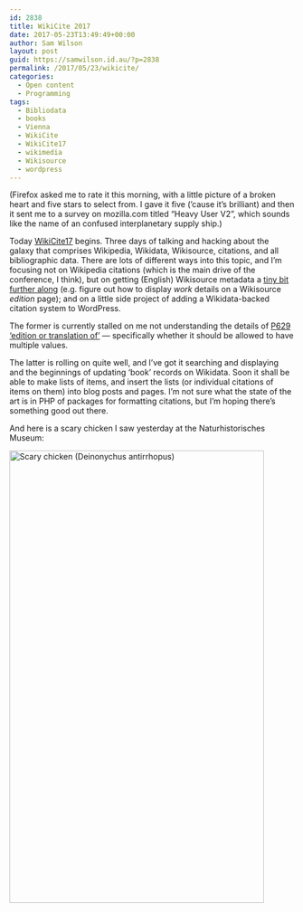 ```yaml
---
id: 2838
title: WikiCite 2017
date: 2017-05-23T13:49:49+00:00
author: Sam Wilson
layout: post
guid: https://samwilson.id.au/?p=2838
permalink: /2017/05/23/wikicite/
categories:
  - Open content
  - Programming
tags:
  - Bibliodata
  - books
  - Vienna
  - WikiCite
  - WikiCite17
  - wikimedia
  - Wikisource
  - wordpress
---
```

(Firefox asked me to rate it this morning, with a little picture of a broken heart and five stars to select from. I gave it five (’cause it’s brilliant) and then it sent me to a survey on mozilla.com titled “Heavy User V2”, which sounds like the name of an confused interplanetary supply ship.)

Today [WikiCite17](https://meta.wikimedia.org/wiki/WikiCite_2017) begins. Three days of talking and hacking about the galaxy that comprises Wikipedia, Wikidata, Wikisource, citations, and all bibliographic data. There are lots of different ways into this topic, and I’m focusing not on Wikipedia citations (which is the main drive of the conference, I think), but on getting (English) Wikisource metadata a [tiny bit further along](https://en.wikisource.org/wiki/Module:Edition) (e.g. figure out how to display _work_ details on a Wikisource _edition_ page); and on a little side project of adding a Wikidata-backed citation system to WordPress.

The former is currently stalled on me not understanding the details of [P629 ‘edition or translation of’](https://www.wikidata.org/wiki/Property:P629) — specifically whether it should be allowed to have multiple values.

The latter is rolling on quite well, and I’ve got it searching and displaying and the beginnings of updating ‘book’ records on Wikidata. Soon it shall be able to make lists of items, and insert the lists (or individual citations of items on them) into blog posts and pages. I’m not sure what the state of the art is in PHP of packages for formatting citations, but I’m hoping there’s something good out there.

And here is a scary chicken I saw yesterday at the Naturhistorisches Museum:

[<img src="https://farm5.staticflickr.com/4159/33979670504_b30ee3b049_c.jpg" alt="Scary chicken (Deinonychus antirrhopus)" width="450" height="800" />](https://www.flickr.com/photos/freosam/33979670504)